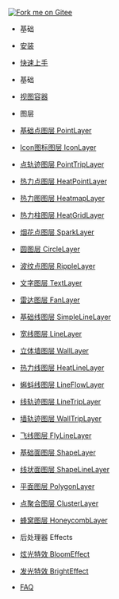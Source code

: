 [![Fork me on Gitee](https://gitee.com/guyangyang/vue-mapvgl/widgets/widget_3.svg)](https://gitee.com/guyangyang/vue-mapvgl)
- 基础
 - [安装](zh-cn/introduction/install.md)
 - [快速上手](zh-cn/introduction/quick-start.md)
- 基础
 - [视图容器](zh-cn/base/view.md)

- 图层
 - [基础点图层 PointLayer](zh-cn/layer/PointLayer.md)
 - [Icon图标图层 IconLayer](zh-cn/layer/IconLayer.md)
 - [点轨迹图层 PointTripLayer](zh-cn/layer/PointTripLayer.md)
 - [热力点图层 HeatPointLayer](zh-cn/layer/HeatPointLayer.md)
 - [热力图图层 HeatmapLayer](zh-cn/layer/HeatMapLayer.md)
 - [热力柱图层 HeatGridLayer](zh-cn/layer/HeatGridLayer.md)
 - [烟花点图层 SparkLayer](zh-cn/layer/SparkLayer.md)
 - [圆图层 CircleLayer](zh-cn/layer/CircleLayer.md)
 - [波纹点图层 RippleLayer](zh-cn/layer/RippleLayer.md)
 - [文字图层 TextLayer](zh-cn/layer/TextLayer.md)
 - [雷达图层 FanLayer](zh-cn/layer/FanLayer.md)
 - [基础线图层 SimpleLineLayer](zh-cn/layer/SimpleLineLayer.md)
 - [宽线图层 LineLayer](zh-cn/layer/LineLayer.md)
 - [立体墙图层 WallLayer](zh-cn/layer/WallLayer.md)
 - [热力线图层 HeatLineLayer](zh-cn/layer/HeatLineLayer.md)
 - [蝌蚪线图层 LineFlowLayer](zh-cn/layer/LineFlowLayer.md)
 - [线轨迹图层 LineTripLayer](zh-cn/layer/LineTripLayer.md)
 - [墙轨迹图层 WallTripLayer](zh-cn/layer/WallTripLayer.md)
 - [飞线图层 FlyLineLayer](zh-cn/layer/FlyLineLayer.md)
 - [基础面图层 ShapeLayer](zh-cn/layer/ShapeLayer.md)
 - [线状面图层 ShapeLineLayer](zh-cn/layer/ShapeLineLayer.md)
 - [平面图层 PolygonLayer](zh-cn/layer/PolygonLayer.md)
 - [点聚合图层 ClusterLayer](zh-cn/layer/ClusterLayer.md)
 - [蜂窝图层 HoneycombLayer](zh-cn/layer/HoneycombLayer.md)
- 后处理器 Effects
 - [炫光特效 BloomEffect](zh-cn/effect/BloomEffect.md)
 - [发光特效 BrightEffect](zh-cn/effect/BrightEffect.md)

- [FAQ](zh-cn/faq.md)
